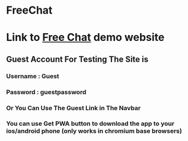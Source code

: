 # FreeChat  

# Link to [Free Chat](https://freechat-sv.herokuapp.com/ "Free Chat") demo website

## Guest Account For Testing The Site is
### Username : Guest
### Password : guestpassword 
### Or You Can Use The Guest Link in The Navbar

### You can use Get PWA button to download the app to your ios/android phone (only works in chromium base browsers)

